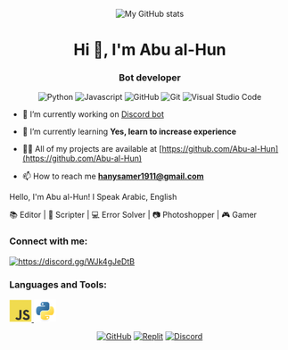 <p align="center">
  <img src="https://imgur.com/Gnj8rLw" alt="My GitHub stats" style="width: 50%;" />
</p>


<h1 align="center">Hi 👋, I'm Abu al-Hun</h1>
<h3 align="center">Bot developer</h3>

<div align="center">
  <img src="https://imgur.com/OVq7WwF.png" alt="Python" />
  <img src="https://imgur.com/J6J18Oq.png" alt="Javascript" />
  <img src="https://imgur.com/am2M8Sr.png " alt="GitHub" />
  <img src="https://imgur.com/23o6vBG.png" alt="Git" />
  <img src="https://imgur.com/5GBBmDh.png" alt="Visual Studio Code" />
</div>


- 🔭 I’m currently working on [Discord bot](https://discord.gg/KGq58mtTv3)

- 🌱 I’m currently learning **Yes, learn to increase experience**

- 👨‍💻 All of my projects are available at [https://github.com/Abu-al-Hun](https://github.com/Abu-al-Hun)

- 📫 How to reach me **hanysamer1911@gmail.com**

Hello, I'm Abu al-Hun!
I Speak Arabic, English

📚 Editor | 📜 Scripter | 💻 Error Solver | 📷 Photoshopper | 🎮 Gamer

<h3 align="left">Connect with me:</h3>
<p align="left">
<a href="https://discord.gg/https://discord.gg/WJk4gJeDtB" target="blank"><img align="center" src="https://raw.githubusercontent.com/rahuldkjain/github-profile-readme-generator/master/src/images/icons/Social/discord.svg" alt="https://discord.gg/WJk4gJeDtB" height="30" width="40" /></a>
</p>

<h3 align="left">Languages and Tools:</h3>
<p align="left"> <a href="https://developer.mozilla.org/en-US/docs/Web/JavaScript" target="_blank" rel="noreferrer"> <img src="https://raw.githubusercontent.com/devicons/devicon/master/icons/javascript/javascript-original.svg" alt="javascript" width="40" height="40"/> </a> <a href="https://www.python.org" target="_blank" rel="noreferrer"> <img src="https://raw.githubusercontent.com/devicons/devicon/master/icons/python/python-original.svg" alt="python" width="40" height="40"/> </a> </p>

<div align="center">
  <a href="https://github.com/Abu-al-Hun"><img src="https://imgur.com/3ODU5lj.png" alt="GitHub" /></a>
  <a href="https://replit.com/@HanySamer"><img src="https://imgur.com/RkgoVR3.png" alt="Replit" /></a>
  <a href="https://discord.gg/KGq58mtTv3"><img src="https://imgur.com/Qcg8nxa.png" alt="Discord" /></a>
